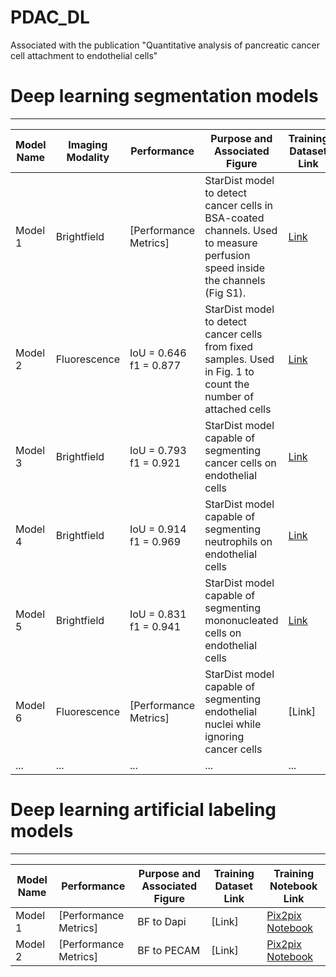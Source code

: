 # PDAC_DL
Associated with the publication "Quantitative analysis of pancreatic cancer cell attachment to endothelial cells"




# Deep learning segmentation models
------------------

| Model Name | Imaging Modality | Performance | Purpose and Associated Figure | Training Dataset Link | Training Notebook Link |
|------------|------------------|-------------|-------------------------------|-----------------------|------------------------|
| Model 1    | Brightfield      |  [Performance Metrics] | StarDist model to detect cancer cells in BSA-coated channels. Used to measure perfusion speed inside the channels (Fig S1). | [Link](https://zenodo.org/records/4034939) | [StarDist 2D Notebook](https://github.com/HenriquesLab/ZeroCostDL4Mic/wiki#segmentation-networks) |
| Model 2    | Fluorescence     | IoU = 0.646 <br> f1 = 0.877 | StarDist model to detect cancer cells from fixed samples. Used in Fig. 1 to count the number of attached cells | [Link](https://doi.org/10.5281/zenodo.10572310) | [StarDist 2D Notebook](https://github.com/HenriquesLab/ZeroCostDL4Mic/wiki#segmentation-networks) |
| Model 3    | Brightfield | IoU = 0.793 <br> f1 = 0.921 | StarDist model capable of segmenting cancer cells on endothelial cells | [Link](https://doi.org/10.5281/zenodo.10572122) | [StarDist 2D Notebook](https://github.com/HenriquesLab/ZeroCostDL4Mic/wiki#segmentation-networks) |
| Model 4    | Brightfield | IoU = 0.914 <br> f1 = 0.969 | StarDist model capable of segmenting neutrophils on endothelial cells | [Link](https://doi.org/10.5281/zenodo.10572231) | [StarDist 2D Notebook](https://github.com/HenriquesLab/ZeroCostDL4Mic/wiki#segmentation-networks) |
| Model 5    | Brightfield | IoU = 0.831 <br> f1 = 0.941 | StarDist model capable of segmenting mononucleated cells on endothelial cells | [Link](https://doi.org/10.5281/zenodo.10572200) | [StarDist 2D Notebook](https://github.com/HenriquesLab/ZeroCostDL4Mic/wiki#segmentation-networks) |
| Model 6    | Fluorescence     | [Performance Metrics] | StarDist model capable of segmenting endothelial nuclei while ignoring cancer cells | [Link] | [StarDist 2D Notebook](https://github.com/HenriquesLab/ZeroCostDL4Mic/wiki#segmentation-networks) |
| ...        | ...            | ...  | ...         | ...                             | ...                   | ...                    |



# Deep learning artificial labeling models
------------------
| Model Name | Performance | Purpose and Associated Figure | Training Dataset Link | Training Notebook Link |
|------------|-------------|-------------------------------|-----------------------|------------------------|
| Model 1    | [Performance Metrics] | BF to Dapi | [Link] | [Pix2pix Notebook](https://github.com/HenriquesLab/ZeroCostDL4Mic/wiki#image-to-image-translation-networks) |
| Model 2    | [Performance Metrics] | BF to PECAM | [Link] | [Pix2pix Notebook](https://github.com/HenriquesLab/ZeroCostDL4Mic/wiki#image-to-image-translation-networks) |
